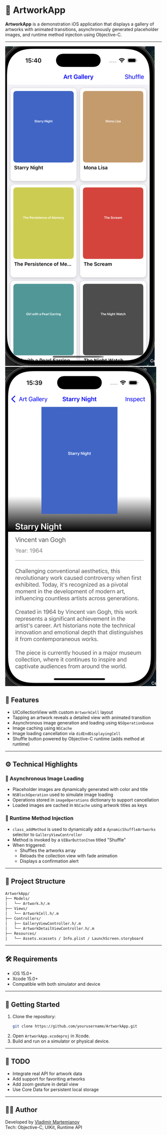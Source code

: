

# 🎨 ArtworkApp

**ArtworkApp** is a demonstration iOS application that displays a gallery of artworks with animated transitions, asynchronously generated placeholder images, and runtime method injection using Objective-C.

---
![Main Screen](Assets/main_screen.png)
![Detail View](Assets/detail_view.png)

## 📱 Features

- UICollectionView with custom `ArtworkCell` layout
- Tapping an artwork reveals a detailed view with animated transition
- Asynchronous image generation and loading using `NSOperationQueue`
- Image caching using `NSCache`
- Image loading cancellation via `didEndDisplayingCell`
- Shuffle button powered by Objective-C runtime (adds method at runtime)

---

## ⚙️ Technical Highlights

### 💾 Asynchronous Image Loading

- Placeholder images are dynamically generated with color and title
- `NSBlockOperation` used to simulate image loading
- Operations stored in `imageOperations` dictionary to support cancellation
- Loaded images are cached in `NSCache` using artwork titles as keys

### 🧠 Runtime Method Injection

- `class_addMethod` is used to dynamically add a `dynamicShuffleArtworks` selector to `GalleryViewController`
- Method is invoked by a `UIBarButtonItem` titled "Shuffle"
- When triggered:
  - Shuffles the artworks array
  - Reloads the collection view with fade animation
  - Displays a confirmation alert

---

## 🧩 Project Structure

```
ArtworkApp/
├── Models/
│   └── Artwork.h/.m
├── Views/
│   └── ArtworkCell.h/.m
├── Controllers/
│   ├── GalleryViewController.h/.m
│   └── ArtworkDetailViewController.h/.m
├── Resources/
│   └── Assets.xcassets / Info.plist / LaunchScreen.storyboard
```

---

## 🛠 Requirements

- iOS 15.0+
- Xcode 15.0+
- Compatible with both simulator and device

---

## 🚀 Getting Started

1. Clone the repository:
   ```bash
   git clone https://github.com/yourusername/ArtworkApp.git
   ```
2. Open `ArtworkApp.xcodeproj` in Xcode.
3. Build and run on a simulator or physical device.

---

## 🧪 TODO

- Integrate real API for artwork data
- Add support for favoriting artworks
- Add zoom gesture in detail view
- Use Core Data for persistent local storage

---

## 👨‍💻 Author

Developed by [Vladimir Martemianov](https://github.com/yourusername)  
Tech: Objective-C, UIKit, Runtime API
